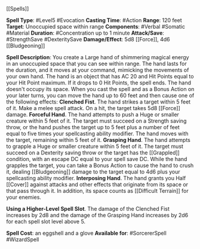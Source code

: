 [[Spells]]

**Spell Type**: #Level5 #Evocation 
**Casting Time**: #Action 
**Range**: 120 feet
**Target**: Unoccupied space within range
**Components**: #Verbal #Somatic #Material 
**Duration**: #Concentration up to 1 minute
**Attack/Save**: #StrengthSave #DexteritySave 
**Damage/Effect**: 5d8 [[Force]], 4d6 [[Bludgeoning]]

**Spell Description**: 
	You create a Large hand of shimmering magical energy in an unoccupied space that you can see within range. The hand lasts for the duration, and it moves at your command, mimicking the movements of your own hand.
	The hand is an object that has AC 20 and Hit Points equal to your Hit Point maximum. If it drops to 0 Hit Points, the spell ends. The hand doesn't occupy its space.
	When you cast the spell and as a Bonus Action on your later turns, you can move the hand up to 60 feet and then cause one of the following effects:
	**Clenched Fist**. The hand strikes a target within 5 feet of it. Make a melee spell attack. On a hit, the target takes 5d8 [[Force]] damage. 
	**Forceful Hand**. The hand attempts to push a Huge or smaller creature within 5 feet of it. The target must succeed on a Strength saving throw, or the hand pushes the target up to 5 feet plus a number of feet equal to five times your spellcasting ability modifier. The hand moves with the target, remaining within 5 feet of it.
	**Grasping Hand**. The hand attempts to grapple a Huge or smaller creature within 5 feet of it. The target must succeed on a Dexterity saving throw or the target has the [[Grappled]] condition, with an escape DC equal to your spell save DC. While the hand grapples the target, you can take a Bonus Action to cause the hand to crush it, dealing [[Bludgeoning]] damage to the target equal to 4d6 plus your spellcasting ability modifier. **Interposing Hand**. The hand grants you Half [[Cover]] against attacks and other effects that originate from its space or that pass through it. In addition, its space counts as [[Difficult Terrain]] for your enemies.

**Using a Higher-Level Spell Slot**. The damage of the
Clenched Fist increases by 2d8 and the damage of
the Grasping Hand increases by 2d6 for each spell
slot level above 5.

**Spell Cost**: an eggshell and a glove
**Available for**: #SorcererSpell #WizardSpell 